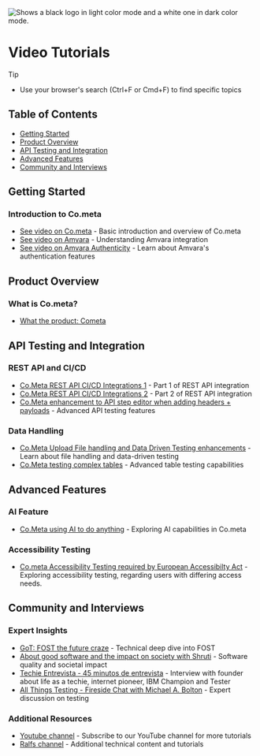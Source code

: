 <picture>
  <source media="(prefers-color-scheme: dark)" srcset="https://raw.githubusercontent.com/cometa-rocks/cometa_documentation/main/img/logos/COMETAROCKS_LogoEslog_Y_W.png">
  <source media="(prefers-color-scheme: light)" srcset="https://raw.githubusercontent.com/cometa-rocks/cometa_documentation/main/img/logos/COMETAROCKS_LogoEslog_Y_B.png">
  <img alt="Shows a black logo in light color mode and a white one in dark color mode." src="https://user-images.githubusercontent.com/25423296/163456779-a8556205-d0a5-45e2-ac17-42d089e3c3f8.png">
</picture>

# Video Tutorials
> [!TIP]
> - Use your browser's search (Ctrl+F or Cmd+F) to find specific topics
## Table of Contents
- [Getting Started](#getting-started)
- [Product Overview](#product-overview)
- [API Testing and Integration](#api-testing-and-integration)
- [Advanced Features](#advanced-features)
- [Community and Interviews](#community-and-interviews)

## Getting Started

### Introduction to Co.meta
- [See video on Co.meta](https://youtu.be/vbgcb9R-ewI) - Basic introduction and overview of Co.meta
- [See video on Amvara](https://youtu.be/r_-xSZhEb-o) - Understanding Amvara integration
- [See video on Amvara Authenticity](https://youtu.be/KXX4G9h2PS0) - Learn about Amvara's authentication features

## Product Overview

### What is Co.meta?
- [What the product: Cometa](https://www.youtube.com/watch?v=8uv-QAJkOLY&t=9s)

## API Testing and Integration

### REST API and CI/CD
- [Co.Meta REST API CI/CD Integrations 1](https://youtu.be/TFsZSmyM4wU) - Part 1 of REST API integration
- [Co.Meta REST API CI/CD Integrations 2](https://youtu.be/TD9U_cbM_JA) - Part 2 of REST API integration
- [Co.Meta enhancement to API step editor when adding headers + payloads](https://youtu.be/plC8qag08ZQ) - Advanced API testing features

### Data Handling
- [Co.Meta Upload File handling and Data Driven Testing enhancements](https://youtu.be/f-3PxxhrIGY) - Learn about file handling and data-driven testing
- [Co.Meta testing complex tables](https://youtu.be/-vRmuKLg04M) - Advanced table testing capabilities

## Advanced Features

### AI Feature
- [Co.Meta using AI to do anything](https://www.loom.com/share/1d5cdb0681ab46308ddf96de0b824e10?sid=5cb1df8b-04ac-4dcd-96e5-47e2a96565b6) - Exploring AI capabilities in Co.meta

### Accessibility Testing
- [Co.meta Accessibility Testing required by European Accessibilty Act](https://www.loom.com/share/1d5cdb0681ab46308ddf96de0b824e10?sid=5cb1df8b-04ac-4dcd-96e5-47e2a96565b6) - Exploring accessibility testing, regarding users with differing access needs.

## Community and Interviews

### Expert Insights
- [GoT: FOST the future craze](https://youtu.be/fP7E9dmlgEE) - Technical deep dive into FOST
- [About good software and the impact on society with Shruti](https://youtu.be/RwsuY3jefQs) - Software quality and societal impact
- [Techie Entrevista - 45 minutos de entrevista](https://www.youtube.com/watch?v=YqZoRdNCne0) - Interview with founder about life as a techie, internet pioneer, IBM Champion and Tester
- [All Things Testing - Fireside Chat with Michael A. Bolton](https://www.youtube.com/watch?v=swcj-yPVDYg) - Expert discussion on testing

### Additional Resources
- [Youtube channel](https://www.youtube.com/channel/UCSne7hU1GRbg4cV0qWvD2Uw) - Subscribe to our YouTube channel for more tutorials
- [Ralfs channel](https://youtu.be/s86rnmbLDpc) - Additional technical content and tutorials 
